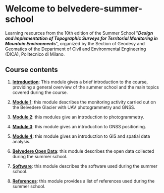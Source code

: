 # Welcome to belvedere-summer-school

Learning resources from the 10th edition of the Summer School "***Design and Implementation of Topographic Surveys for Territorial Monitoring in Mountain Environments***", organized by the Section of Geodesy and Geomatics of the Department of Civil and Environmental Engineering (DICA), Politecnico di Milano.

## Course contents

1. **[Introduction](introduction.md)**: This module gives a brief introduction to the course, providing a general overview of the summer school and the main topics covered during the course.

2. **[Module 1](module1/module1.md)**: this module describes the monitoring activity carried out on the Belvedere Glacier with UAV photogrammetry and GNSS.

3. **[Module 2](module2/module2.md)**: this modules give an introduction to photogrammetry.

4. **[Module 3](module3/module3.md)**: this module gives an introduction to GNSS positioning.

5. **[Module 4](module4/module4.md)**: this module gives an introduction to GIS and spatial data analysis.

6. **[Belvedere Open Data](data.md)**: this module describes the open data collected during the summer school.

7. **[Software](software.md)**: this module describes the software used during the summer school.

8. **[References](references.md)**: this module provides a list of references used during the summer school.